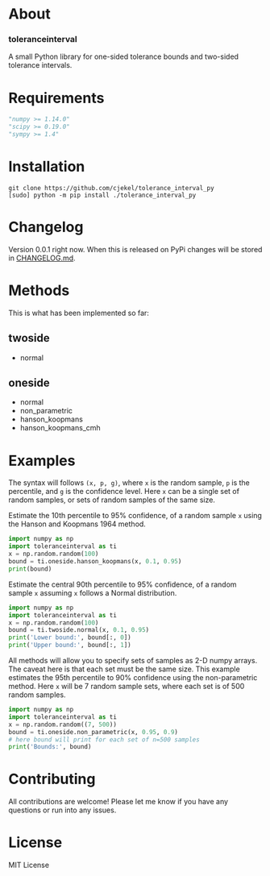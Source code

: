 # About

### toleranceinterval

A small Python library for one-sided tolerance bounds and two-sided tolerance intervals.

# Requirements

```Python
"numpy >= 1.14.0"
"scipy >= 0.19.0"
"sympy >= 1.4"
```
# Installation

```
git clone https://github.com/cjekel/tolerance_interval_py
[sudo] python -m pip install ./tolerance_interval_py
```

# Changelog

Version 0.0.1 right now. When this is released on PyPi changes will be stored in [CHANGELOG.md](CHANGELOG.md).

# Methods

This is what has been implemented so far:

## twoside

- normal

## oneside

- normal
- non_parametric
- hanson_koopmans
- hanson_koopmans_cmh

# Examples

The syntax will follows ```(x, p, g)```, where ```x``` is the random sample, ```p``` is the percentile, and ```g``` is the confidence level. Here ```x``` can be a single set of random samples, or sets of random samples of the same size.

Estimate the 10th percentile to 95% confidence, of a random sample ```x``` using the Hanson and Koopmans 1964 method.

```python
import numpy as np
import toleranceinterval as ti
x = np.random.random(100)
bound = ti.oneside.hanson_koopmans(x, 0.1, 0.95)
print(bound)
```

Estimate the central 90th percentile to 95% confidence, of a random sample ```x``` assuming ```x``` follows a Normal distribution.

```python
import numpy as np
import toleranceinterval as ti
x = np.random.random(100)
bound = ti.twoside.normal(x, 0.1, 0.95)
print('Lower bound:', bound[:, 0])
print('Upper bound:', bound[:, 1])
```

All methods will allow you to specify sets of samples as 2-D numpy arrays. The caveat here is that each set must be the same size. This example estimates the 95th percentile to 90% confidence using the non-parametric method. Here ```x``` will be 7 random sample sets, where each set is of 500 random samples.

```python
import numpy as np
import toleranceinterval as ti
x = np.random.random((7, 500))
bound = ti.oneside.non_parametric(x, 0.95, 0.9)
# here bound will print for each set of n=500 samples 
print('Bounds:', bound)
```

# Contributing

All contributions are welcome! Please let me know if you have any questions or run into any issues.

# License

MIT License


